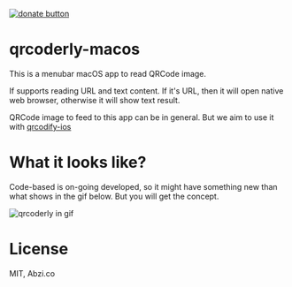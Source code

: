 [![donate button](https://img.shields.io/badge/$-donate-ff69b4.svg?maxAge=2592000&amp;style=flat)](https://github.com/haxpor/donate)

# qrcoderly-macos

This is a menubar macOS app to read QRCode image.

If supports reading URL and text content. If it's URL, then it will open native web browser, otherwise it will show text result.

QRCode image to feed to this app can be in general. But we aim to use it with [qrcodify-ios](https://github.com/abzico/qrcodify-ios)

# What it looks like?

Code-based is on-going developed, so it might have something new than what shows in the gif below. But you will get the concept.

![qrcoderly in gif](https://i.imgur.com/U7PgM0m.gif)

# License

MIT, Abzi.co

